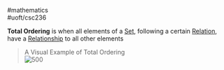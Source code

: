 #mathematics  
#uoft/csc236 

**Total Ordering** is when all elements of a [Set](Set.md), following a certain [Relation](Relation.md), have a [Relationship](Relationship.md) to all other elements

>A Visual Example of Total Ordering  
>	![500](Pasted%20image%2020240517203945.png)
